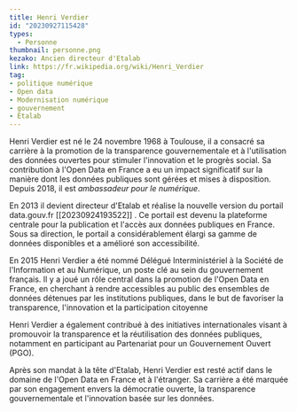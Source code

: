```yaml
---
title: Henri Verdier
id: "20230927115428"
types:
  - Personne
thumbnail: personne.png
kezako: Ancien directeur d'Etalab
link: https://fr.wikipedia.org/wiki/Henri_Verdier
tag:
- politique numérique
- Open data
- Modernisation numérique
- gouvernement
- Etalab
---
```


Henri Verdier est né le 24 novembre 1968 à Toulouse, il a consacré sa carrière à la promotion de la transparence gouvernementale et à l'utilisation des données ouvertes pour stimuler l'innovation et le progrès social. Sa contribution à l'Open Data en France a eu un impact significatif sur la manière dont les données publiques sont gérées et mises à disposition. Depuis 2018, il est *ambassadeur pour le numérique*.

En 2013 il devient directeur d'Etalab et réalise la nouvelle version du portail data.gouv.fr [[20230924193522]] . Ce portail est devenu la plateforme centrale pour la publication et l'accès aux données publiques en France. Sous sa direction, le portail a considérablement élargi sa gamme de données disponibles et a amélioré son accessibilité.

En 2015 Henri Verdier a été nommé Délégué Interministériel à la Société de l'Information et au Numérique, un poste clé au sein du gouvernement français. Il y a joué un rôle central dans la promotion de l'Open Data en France, en cherchant à rendre accessibles au public des ensembles de données détenues par les institutions publiques, dans le but de favoriser la transparence, l'innovation et la participation citoyenne

Henri Verdier a également contribué à des initiatives internationales visant à promouvoir la transparence et la réutilisation des données publiques, notamment en participant au Partenariat pour un Gouvernement Ouvert (PGO).

Après son mandat à la tête d'Etalab, Henri Verdier est resté actif dans le domaine de l'Open Data en France et à l'étranger. Sa carrière a été marquée par son engagement envers la démocratie ouverte, la transparence gouvernementale et l'innovation basée sur les données.